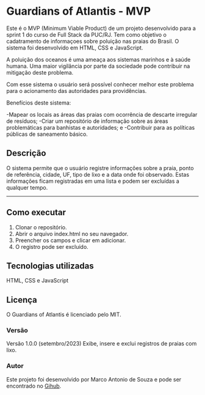 # Guardians of Atlantis - MVP

Este é o MVP (Minimum Viable Product) de um projeto desenvolvido para a sprint 1 do curso de Full Stack da PUC/RJ. Tem como objetivo o cadatramento de informaçoes sobre poluição nas praias do Brasil. O sistema foi desenvolvido em HTML, CSS e JavaScript. 

A poluição dos oceanos é uma ameaça aos sistemas marinhos e à saúde humana. Uma maior vigilância por parte da sociedade pode contribuir na mitigação deste problema.

Com esse sistema o usuário será possível conhecer melhor este problema para o acionamento das autoridades para providências.

Benefícios deste sistema:

-Mapear os locais as áreas das praias com ocorrência de descarte irregular de resíduos; 
-Criar um repositório de informação sobre as áreas problemáticas para banhistas e autoridades; e
-Contribuir para as políticas públicas de saneamento básico.

## Descrição

O sistema permite que o usuário registre informações sobre a praia, ponto de referência, cidade, UF, tipo de lixo e a data onde foi observado. Estas informações ficam registradas em uma lista e podem ser excluídas a qualquer tempo.

---
## Como executar

1. Clonar o repositório.
2. Abrir o arquivo index.html no seu navegador.
3. Preencher os campos e clicar em adicionar.
4. O registro pode ser excluído.

## Tecnologias utilizadas

HTML, CSS e JavaScript

## Licença

O Guardians of Atlantis é licenciado pelo MIT.

### Versão

Versão 1.0.0 (setembro/2023)
Exibe, insere e exclui registros de praias com lixo.

### Autor

Este projeto foi desenvolvido por Marco Antonio de Souza e pode ser encontrado no [Gihub](https://github.com/souzamasito?tab=repositories).


